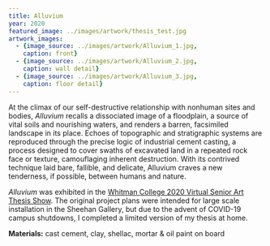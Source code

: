 ```yaml
---
title: Alluvium
year: 2020
featured_image: ../images/artwork/thesis_test.jpg
artwork_images: 
  - {image_source: ../images/artwork/Alluvium_1.jpg, 
    caption: front}
  - {image_source: ../images/artwork/Alluvium_2.jpg, 
    caption: wall detail}
  - {image_source: ../images/artwork/Alluvium_3.jpg, 
    caption: floor detail}
---
```


At the climax of our self-destructive relationship with nonhuman sites and bodies, *Alluvium* recalls a dissociated image of a floodplain, a source of vital soils and nourishing waters, and renders a barren, facsimiled landscape in its place. Echoes of topographic and stratigraphic systems are reproduced through the precise logic of industrial cement casting, a process designed to cover swaths of excavated land in a repeated rock face or texture, camouflaging inherent destruction. With its contrived technique laid bare, fallible, and delicate, Alluvium craves a new tenderness, if possible, between humans and nature.

*Alluvium* was exhibited in the [Whitman College 2020 Virtual Senior Art Thesis Show](https://sheehangallerythesisshow2020.com). The original project plans were intended for large scale installation in the Sheehan Gallery, but due to the advent of COVID-19 campus shutdowns, I completed a limited version of my thesis at home.

**Materials:** cast cement, clay, shellac, mortar & oil paint on board
